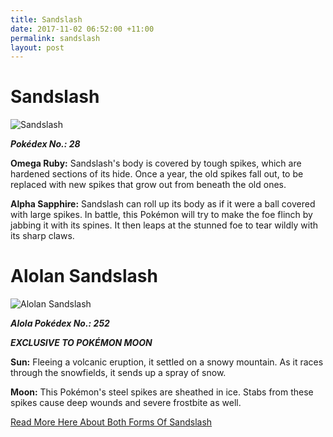```yaml
---
title: Sandslash
date: 2017-11-02 06:52:00 +11:00
permalink: sandslash
layout: post
---
```


# Sandslash

![Sandslash](https://assets.pokemon.com/assets/cms2/img/pokedex/full/028.png)

**_Pokédex No.: 28_**

**Omega Ruby:** Sandslash's body is covered by tough spikes, which are hardened sections of its hide. Once a year, the old spikes fall out, to be replaced with new spikes that grow out from beneath the old ones.

**Alpha Sapphire:** Sandslash can roll up its body as if it were a ball covered with large spikes. In battle, this Pokémon will try to make the foe flinch by jabbing it with its spines. It then leaps at the stunned foe to tear wildly with its sharp claws.


# Alolan Sandslash
![Alolan Sandslash](https://assets.pokemon.com/assets/cms2/img/pokedex/full/028_f2.png)

**_Alola Pokédex No.: 252_**

**_EXCLUSIVE TO POKÉMON MOON_**

**Sun:** Fleeing a volcanic eruption, it settled on a snowy mountain. As it races through the snowfields, it sends up a spray of snow.

**Moon:** This Pokémon's steel spikes are sheathed in ice. Stabs from these spikes cause deep wounds and severe frostbite as well.

[Read More Here About Both Forms Of Sandslash](https://www.pokemon.com/au/pokedex/sandslash)